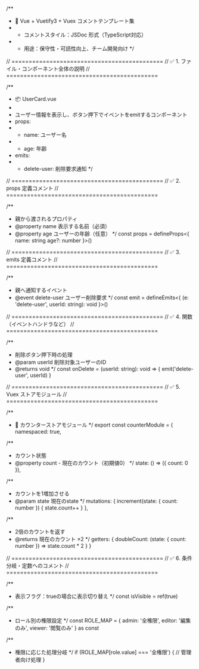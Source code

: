 /**
 * 📘 Vue + Vuetify3 + Vuex コメントテンプレート集
 * - コメントスタイル：JSDoc 形式（TypeScript対応）
 * - 用途：保守性・可読性向上、チーム開発向け
 */

// ============================================
// ✅ 1. ファイル・コンポーネント全体の説明
// ============================================

/**
 * 📦 UserCard.vue
 * 
 * ユーザー情報を表示し、ボタン押下でイベントをemitするコンポーネント
 * props:
 *   - name: ユーザー名
 *   - age: 年齢
 * emits:
 *   - delete-user: 削除要求通知
 */


// ============================================
// ✅ 2. props 定義コメント
// ============================================

/**
 * 親から渡されるプロパティ
 * @property name 表示する名前（必須）
 * @property age ユーザーの年齢（任意）
 */
const props = defineProps<{
  name: string
  age?: number
}>()


// ============================================
// ✅ 3. emits 定義コメント
// ============================================

/**
 * 親へ通知するイベント
 * @event delete-user ユーザー削除要求
 */
const emit = defineEmits<{
  (e: 'delete-user', userId: string): void
}>()


// ============================================
// ✅ 4. 関数（イベントハンドラなど）
// ============================================

/**
 * 削除ボタン押下時の処理
 * @param userId 削除対象ユーザーのID
 * @returns void
 */
const onDelete = (userId: string): void => {
  emit('delete-user', userId)
}


// ============================================
// ✅ 5. Vuex ストアモジュール
// ============================================

/**
 * 🔧 カウンターストアモジュール
 */
export const counterModule = {
  namespaced: true,

  /**
   * カウント状態
   * @property count - 現在のカウント（初期値0）
   */
  state: () => ({
    count: 0
  }),

  /**
   * カウントを1増加させる
   * @param state 現在のstate
   */
  mutations: {
    increment(state: { count: number }) {
      state.count++
    }
  },

  /**
   * 2倍のカウントを返す
   * @returns 現在のカウント ×2
   */
  getters: {
    doubleCount: (state: { count: number }) => state.count * 2
  }
}


// ============================================
// ✅ 6. 条件分岐・定数へのコメント
// ============================================

/**
 * 表示フラグ：trueの場合に表示切り替え
 */
const isVisible = ref(true)

/**
 * ロール別の権限設定
 */
const ROLE_MAP = {
  admin: '全権限',
  editor: '編集のみ',
  viewer: '閲覧のみ'
} as const

/**
 * 権限に応じた処理分岐
 */
if (ROLE_MAP[role.value] === '全権限') {
  // 管理者向け処理
}
